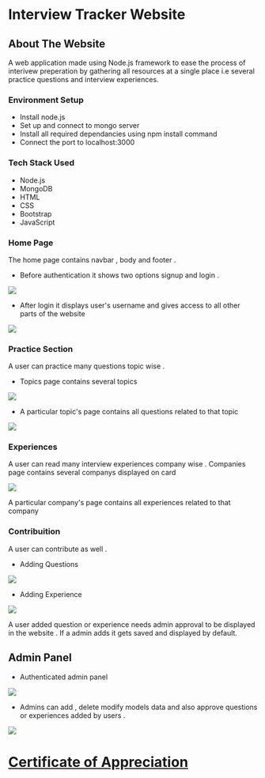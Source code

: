 # Interview Tracker Website 

## About The Website

A web application made using Node.js framework to ease the process of interivew preperation by gathering all resources at a single place i.e several practice questions and interview experiences.

### Environment Setup 

* Install node.js
* Set up and connect to mongo server
* Install all required dependancies using npm install command
* Connect the port to localhost:3000

### Tech Stack Used
* Node.js
* MongoDB
* HTML 
* CSS
* Bootstrap
* JavaScript

### Home Page

The home page contains navbar , body and footer .
* Before authentication it shows two options signup and login .

![](/website/bfauth.png)

* After login it displays user's username and gives access to all other parts of the website

![](/website/afauth.png)


### Practice Section

A user can practice many questions topic wise . 
* Topics page contains several topics

![](/website/topics.png)

* A particular topic's page contains all questions related to that topic

![](/website/questions.png)

### Experiences
A user can read many interview experiences company wise . 
Companies page contains several companys displayed on card

![](/website/companies.png)

A particular company's page contains all experiences related to that company


### Contribuition
A user can contribute as well .

* Adding Questions

![](/website/questionform.png) 

* Adding Experience

![](/website/experienceform.png)

A user added question or experience needs admin approval to be displayed in the website . If a admin adds it gets saved and displayed by default.

## Admin Panel

* Authenticated admin panel 

![](/website/adminauth.png)

* Admins can add , delete modify models data and also approve questions or experiences added by users .

![](/website/adminpanel.png)

# [Certificate of Appreciation](https://drive.google.com/file/d/1QLo9nh_SHCCnCU0Qx3LckVIQv6-YaOi_/view?usp=sharing)


